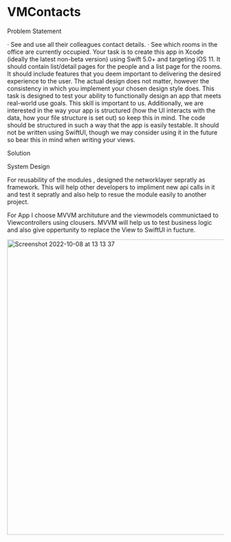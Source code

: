 # VMContacts


Problem Statement


· See and use all their colleagues contact details.
· See which rooms in the office are currently occupied.
Your task is to create this app in Xcode (ideally the latest non-beta version) using Swift 5.0+ and targeting iOS 11. It should contain list/detail pages for the people and a list page for the rooms. It should include features that you deem important to delivering the desired experience to the user.
The actual design does not matter, however the consistency in which you implement your chosen design style does.
This task is designed to test your ability to functionally design an app that meets real-world use goals. This skill is important to us.
Additionally, we are interested in the way your app is structured (how the UI interacts with the data, how your file structure is set out) so keep this in mind.
The code should be structured in such a way that the app is easily testable.
It should not be written using SwiftUI, though we may consider using it in the future so bear this in mind when writing your views.


Solution


System Design

For reusability of the modules , designed the networklayer sepratly as framework. This will help other developers to impliment new api calls in it and test it sepratly and also help to resue the module easily to another project.

For App I choose MVVM archituture and the viewmodels communictaed to Viewcontrollers using clousers. MVVM will help us to test business logic and also give oppertunity to replace the View to SwiftUI in fucture.

<img width="685" alt="Screenshot 2022-10-08 at 13 13 37" src="https://user-images.githubusercontent.com/83579629/194706987-eafd7723-5c76-4609-bd8c-e18f2398830a.png">
